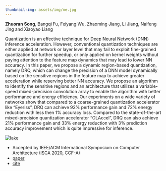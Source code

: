 ```yaml
---
thumbnail-img: assets/img/me.jpg
---
```


**Zhuoran Song**, Bangqi Fu, Feiyang Wu, Zhaoming Jiang, Li Jiang, Naifeng Jing and Xiaoyao Liang


Quantization is an effective technique for Deep Neural Network (DNN) inference acceleration. However, conventional quantization techniques are either applied at network or layer level that may fail to exploit fine-grained quantization for further speedup, or only applied on kernel weights without paying attention to the feature map dynamics that may lead to lower NN accuracy. In this paper, we propose a dynamic region-based quantization, namely DRQ, which can change the precision of a DNN model dynamically based on the sensitive regions in the feature map to achieve greater acceleration while reserving better NN accuracy. We propose an algorithm to identify the sensitive regions and an architecture that utilizes a variable-speed mixed-precision convolution array to enable the algorithm with better performance and energy efficiency. Our experiments on a wide variety of networks show that compared to a coarse-grained quantization accelerator like “Eyeriss”, DRQ can achieve 92% performance gain and 72% energy reduction with less then 1% accuracy loss. Compared to the state-of-the-art mixed-precision quantization accelerator “OLAccel”, DRQ can also achieve 21% performance gain and 33% energy reduction with 3% prediction accuracy improvement which is quite impressive for inference.

![lake](/assets/img/lake.jpg)

* Accepted by IEEE/ACM International Symposium on Computer Architecture (ISCA 2020, CCF-A)
* [paper](https://ieeexplore.ieee.org/abstract/document/9138970/)
* [cite](https://scholar.googleusercontent.com/scholar.bib?q=info:5qo1so7Pk6gJ:scholar.google.com/&output=citation&scisdr=CgVK0WDnEPjT2KL2L28:AAGBfm0AAAAAYjPwN2-ENh4wifLnJQ3nL1K4zFuPZfQo&scisig=AAGBfm0AAAAAYjPwN2fjUEbYnZNS6esGLQe7T5HpVfZD&scisf=4&ct=citation&cd=-1&hl=zh-CN)